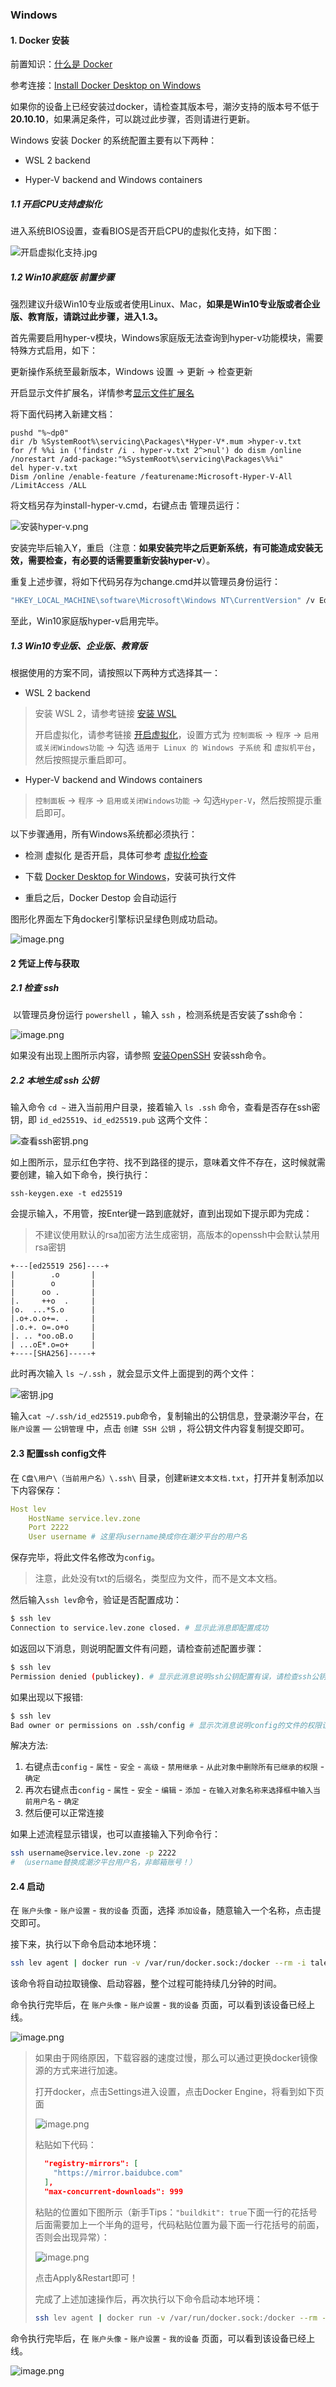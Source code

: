 ### Windows

#### 	1. Docker 安装

前置知识：[什么是 Docker](https://www.redhat.com/zh/topics/containers/what-is-docker)

参考连接：[Install Docker Desktop on Windows](https://docs.docker.com/desktop/windows/install/)

如果你的设备上已经安装过docker，请检查其版本号，潮汐支持的版本号不低于**20.10.10**，如果满足条件，可以跳过此步骤，否则请进行更新。

Windows 安装 Docker 的系统配置主要有以下两种：

- WSL 2 backend

- Hyper-V backend and Windows containers

##### 1.1 开启CPU支持虚拟化

进入系统BIOS设置，查看BIOS是否开启CPU的虚拟化支持，如下图：			

![开启虚拟化支持.jpg](https://levimg.s3.cn-northwest-1.amazonaws.com.cn/x/2e12d9cd-cf65-4c6c-88a2-1b6d42110f22.JPEG)

##### 1.2 Win10家庭版 前置步骤

强烈建议升级Win10专业版或者使用Linux、Mac，**如果是Win10专业版或者企业版、教育版，请跳过此步骤，进入1.3。**

首先需要启用hyper-v模块，Windows家庭版无法查询到hyper-v功能模块，需要特殊方式启用，如下：

更新操作系统至最新版本，Windows 设置 -> 更新 -> 检查更新

开启显示文件扩展名，详情参考[显示文件扩展名](https://jingyan.baidu.com/article/f7ff0bfcc9c0e12e26bb13a0.html)		

将下面代码拷入新建文档：			

```vbscript
pushd "%~dp0"
dir /b %SystemRoot%\servicing\Packages\*Hyper-V*.mum >hyper-v.txt
for /f %%i in ('findstr /i . hyper-v.txt 2^>nul') do dism /online /norestart /add-package:"%SystemRoot%\servicing\Packages\%%i"
del hyper-v.txt
Dism /online /enable-feature /featurename:Microsoft-Hyper-V-All /LimitAccess /ALL
```

将文档另存为install-hyper-v.cmd，右键点击 管理员运行：

![安装hyper-v.png](https://levimg.s3.cn-northwest-1.amazonaws.com.cn/x/61620bb6-2a0d-4974-a27c-39471f7c0020.png)		

安装完毕后输入Y，重启（注意：**如果安装完毕之后更新系统，有可能造成安装无效，需要检查，有必要的话需要重新安装hyper-v**）。			

重复上述步骤，将如下代码另存为change.cmd并以管理员身份运行：

```cmd
"HKEY_LOCAL_MACHINE\software\Microsoft\Windows NT\CurrentVersion" /v EditionId /T REG_EXPAND_SZ /d Professional /F
```

至此，Win10家庭版hyper-v启用完毕。

##### 1.3 Win10专业版、企业版、教育版

根据使用的方案不同，请按照以下两种方式选择其一：

- WSL 2 backend

> 安装 WSL 2，请参考链接 [安装 WSL](https://docs.microsoft.com/zh-cn/windows/wsl/install)
>
> 开启虚拟化，请参考链接 [开启虚拟化](https://docs.docker.com/desktop/windows/troubleshoot/#virtualization)，设置方式为 `控制面板` -> `程序` -> `启用或关闭Windows功能` -> 勾选 `适用于 Linux 的 Windows 子系统` 和 `虚拟机平台`，然后按照提示重启即可。

- Hyper-V backend and Windows containers

> `控制面板` -> `程序` -> `启用或关闭Windows功能` -> 勾选`Hyper-V`，然后按照提示重启即可。

以下步骤通用，所有Windows系统都必须执行：​			

- 检测 虚拟化 是否开启，具体可参考 [虚拟化检查](https://docs.docker.com/desktop/windows/troubleshoot/#virtualization-must-be-enabled)

- 下载 [Docker Desktop for Windows](https://docs.docker.com/desktop/windows/install/)，安装可执行文件

- 重启之后，Docker Destop 会自动运行

图形化界面左下角docker引擎标识呈绿色则成功启动。

![image.png](https://levimg.s3.cn-northwest-1.amazonaws.com.cn/x/87fe783c-f999-4b50-85f9-99a0080d6561.png)

#### 2 凭证上传与获取

##### 2.1 检查 ssh
​
以管理员身份运行 `powershell` ，输入 `ssh` ，检测系统是否安装了ssh命令：			

![image.png](https://levimg.s3.cn-northwest-1.amazonaws.com.cn/x/3e4dd10e-3021-4647-a9e4-09877140b6f6.png)

如果没有出现上图所示内容，请参照 [安装OpenSSH](https://docs.microsoft.com/zh-cn/windows-server/administration/openssh/openssh_install_firstuse) 安装ssh命令。

##### 2.2 本地生成 ssh 公钥
输入命令 `cd ~` 进入当前用户目录，接着输入 `ls .ssh` 命令，查看是否存在ssh密钥，即 `id_ed25519`、`id_ed25519.pub` 这两个文件：

![查看ssh密钥.png](https://levimg.s3.cn-northwest-1.amazonaws.com.cn/x/2997d374-f873-439b-ba77-d567adae155e.png)

如上图所示，显示红色字符、找不到路径的提示，意味着文件不存在，这时候就需要创建，输入如下命令，换行执行：

```
ssh-keygen.exe -t ed25519
```

会提示输入，不用管，按Enter键一路到底就好，直到出现如下提示即为完成：

> 不建议使用默认的rsa加密方法生成密钥，高版本的openssh中会默认禁用rsa密钥

```vbscript
+---[ed25519 256]----+
|        .o       |
|        o        |
|      oo .       |
|.     ++o  .     |
|o.  ...*S.o      |
|.o+.o.o+=. .     |
|.o.+. o=.o+o     |
|. .. *oo.oB.o    |
| ...oE*.o=o+     |
+----[SHA256]-----+
```

此时再次输入 `ls ~/.ssh` ，就会显示文件上面提到的两个文件：

![密钥.jpg](https://levimg.s3.cn-northwest-1.amazonaws.com.cn/x/38c66c66-6a58-4609-800a-032a13f0c3c8.JPEG)

输入`cat ~/.ssh/id_ed25519.pub`命令，复制输出的公钥信息，登录潮汐平台，在 `账户设置` — `公钥管理` 中，点击 `创建 SSH 公钥` ，将公钥文件内容复制提交即可。

#### 2.3 配置ssh config文件

在 `C盘\用户\（当前用户名）\.ssh\` 目录，创建`新建文本文档.txt`，打开并复制添加以下内容保存：

```yaml
Host lev
    HostName service.lev.zone
    Port 2222
    User username # 这里将username换成你在潮汐平台的用户名
```

保存完毕，将此文件名修改为`config`。

> 注意，此处没有txt的后缀名，类型应为文件，而不是文本文档。

然后输入`ssh lev`命令，验证是否配置成功：

```Bash
$ ssh lev
Connection to service.lev.zone closed. # 显示此消息即配置成功
```

如返回以下消息，则说明配置文件有问题，请检查前述配置步骤：

```Bash
$ ssh lev
Permission denied (publickey). # 显示此消息说明ssh公钥配置有误，请检查ssh公钥和用户名是否正确
```

如果出现以下报错:

```Bash
$ ssh lev
Bad owner or permissions on .ssh/config # 显示次消息说明config的文件的权限设置有问题
```

解决方法:

1. 右键点击`config` - `属性` - `安全` - `高级` - `禁用继承` - `从此对象中删除所有已继承的权限` - `确定`
2. 再次右键点击`config` - `属性` - `安全` - `编辑` - `添加` - `在输入对象名称来选择框中输入当前用户名` - `确定`
3. 然后便可以正常连接

如果上述流程显示错误，也可以直接输入下列命令行：

```bash
ssh username@service.lev.zone -p 2222
# （username替换成潮汐平台用户名，非邮箱账号！）
```

#### 2.4 启动

在 `账户头像` - `账户设置` - `我的设备` 页面，选择 `添加设备`，随意输入一个名称，点击提交即可。

接下来，执行以下命令启动本地环境：

```bash
ssh lev agent | docker run -v /var/run/docker.sock:/docker --rm -i talentsec/lev
```

该命令将自动拉取镜像、启动容器，整个过程可能持续几分钟的时间。

命令执行完毕后，在 `账户头像` - `账户设置` - `我的设备` 页面，可以看到该设备已经上线。

![image.png](https://levimg.s3.cn-northwest-1.amazonaws.com.cn/x/%E6%88%AA%E5%B1%8F2022-05-29+14.05.37.png)

> 如果由于网络原因，下载容器的速度过慢，那么可以通过更换docker镜像源的方式来进行加速。
>
> 打开docker，点击Settings进入设置，点击Docker Engine，将看到如下页面
>
> ![image.png](https://levimg.s3.cn-northwest-1.amazonaws.com.cn/x/e46b4413-d432-4817-89c3-6abd73b645e8.png)
>
> 粘贴如下代码：
> ```json
>   "registry-mirrors": [
>     "https://mirror.baidubce.com"
>   ],
>   "max-concurrent-downloads": 999
> ```
>
> 粘贴的位置如下图所示（新手Tips：`"buildkit": true`下面一行的花括号后面需要加上一个半角的逗号，代码粘贴位置为最下面一行花括号的前面，否则会出现异常）：
>
> ![image.png](https://levimg.s3.cn-northwest-1.amazonaws.com.cn/x/575d3a79-7772-4318-a566-7293f809a4c5.png)
>
> 点击Apply&Restart即可！
>
> 完成了上述加速操作后，再次执行以下命令启动本地环境：
>
> ```bash
> ssh lev agent | docker run -v /var/run/docker.sock:/docker --rm -i talentsec/lev
> ```

命令执行完毕后，在 `账户头像` - `账户设置` - `我的设备` 页面，可以看到该设备已经上线。

![image.png](https://levimg.s3.cn-northwest-1.amazonaws.com.cn/x/%E6%88%AA%E5%B1%8F2022-05-29+14.05.37.png)
